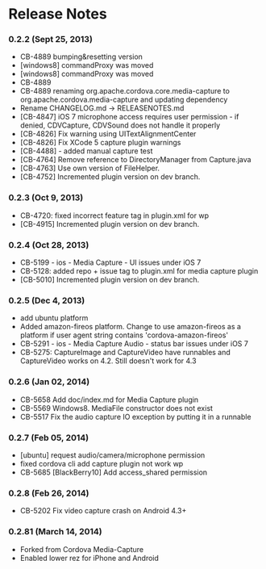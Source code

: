 <!--
#
# Licensed to the Apache Software Foundation (ASF) under one
# or more contributor license agreements.  See the NOTICE file
# distributed with this work for additional information
# regarding copyright ownership.  The ASF licenses this file
# to you under the Apache License, Version 2.0 (the
# "License"); you may not use this file except in compliance
# with the License.  You may obtain a copy of the License at
# 
# http://www.apache.org/licenses/LICENSE-2.0
# 
# Unless required by applicable law or agreed to in writing,
# software distributed under the License is distributed on an
# "AS IS" BASIS, WITHOUT WARRANTIES OR CONDITIONS OF ANY
#  KIND, either express or implied.  See the License for the
# specific language governing permissions and limitations
# under the License.
#
-->
# Release Notes

### 0.2.2 (Sept 25, 2013)
* CB-4889 bumping&resetting version
* [windows8] commandProxy was moved
* [windows8] commandProxy was moved
* CB-4889
* CB-4889 renaming org.apache.cordova.core.media-capture to org.apache.cordova.media-capture and updating dependency
* Rename CHANGELOG.md -> RELEASENOTES.md
* [CB-4847] iOS 7 microphone access requires user permission - if denied, CDVCapture, CDVSound does not handle it properly
* [CB-4826] Fix warning using UITextAlignmentCenter
* [CB-4826] Fix XCode 5 capture plugin warnings
* [CB-4488] - added manual capture test
* [CB-4764] Remove reference to DirectoryManager from Capture.java
* [CB-4763] Use own version of FileHelper.
* [CB-4752] Incremented plugin version on dev branch.

### 0.2.3 (Oct 9, 2013)
* CB-4720: fixed incorrect feature tag in plugin.xml for wp
* [CB-4915] Incremented plugin version on dev branch.

 ### 0.2.4 (Oct 28, 2013)
* CB-5199 - ios - Media Capture - UI issues under iOS 7
* CB-5128: added repo + issue tag to plugin.xml for media capture plugin
* [CB-5010] Incremented plugin version on dev branch. 

### 0.2.5 (Dec 4, 2013)
* add ubuntu platform
* Added amazon-fireos platform. Change to use amazon-fireos as a platform if user agent string contains 'cordova-amazon-fireos'
* CB-5291 - ios - Media Capture Audio - status bar issues under iOS 7
* CB-5275: CaptureImage and CaptureVideo have runnables and CaptureVideo works on 4.2.  Still doesn't work for 4.3

### 0.2.6 (Jan 02, 2014)
* CB-5658 Add doc/index.md for Media Capture plugin
* CB-5569 Windows8. MediaFile constructor does not exist
* CB-5517 Fix the audio capture IO exception by putting it in a runnable

### 0.2.7 (Feb 05, 2014)
* [ubuntu] request audio/camera/microphone permission
* fixed  cordova cli add capture plugin not work wp
* CB-5685 [BlackBerry10] Add access_shared permission

### 0.2.8 (Feb 26, 2014)
* CB-5202 Fix video capture crash on Android 4.3+

### 0.2.81 (March 14, 2014)
* Forked from Cordova Media-Capture
* Enabled lower rez for iPhone and Android
